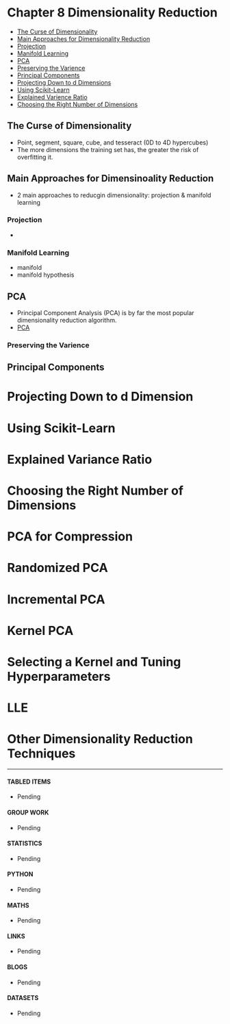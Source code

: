 # Chapter 8 Dimensionality Reduction

- [The Curse of Dimensionality](#the-curse-of-dimensionality)
- [Main Approaches for Dimensionality Reduction](#main-approaches-for-dimensionality-reduction)
- [Projection](#projection)
- [Manifold Learning](#manifold-learning)
- [PCA](#PCA)
- [Preserving the Varience](#preserving-the-varience)
- [Principal Components](#principal-components)
- [Projecting Down to d Dimensions](#projecting-down-to-d-dimensional)
- [Using Scikit-Learn](#using-scikit-learn)
- [Explained Varience Ratio](#explained-varience-ratio)
- [Choosing the Right Number of Dimensions](#choosing-the-right-number-of-dimensions)

## The Curse of Dimensionality
- Point, segment, square, cube, and tesseract (0D to 4D hypercubes)
- The more dimensions the training set has, the greater the risk of overfitting it.

## Main Approaches for Dimensinoality Reduction
- 2 main approaches to reducgin dimensionality: projection & manifold learning

### Projection
- 

### Manifold Learning
- manifold
- manifold hypothesis

## PCA
- Principal Component Analysis (PCA) is by far the most popular dimensionality reduction algorithm. 
- [PCA](#https://en.wikipedia.org/wiki/Principal_component_analysis)

### Preserving the Varience

## Principal Components

# Projecting Down to d Dimension

# Using Scikit-Learn

# Explained Variance Ratio

# Choosing the Right Number of Dimensions

# PCA for Compression

# Randomized PCA

# Incremental PCA

# Kernel PCA

# Selecting a Kernel and Tuning Hyperparameters

# LLE

# Other Dimensionality Reduction Techniques


___

#### TABLED ITEMS
- Pending

#### GROUP WORK
- Pending

#### STATISTICS
- Pending

#### PYTHON
- Pending

#### MATHS
- Pending

#### LINKS
- Pending

#### BLOGS
- Pending

#### DATASETS
- Pending

